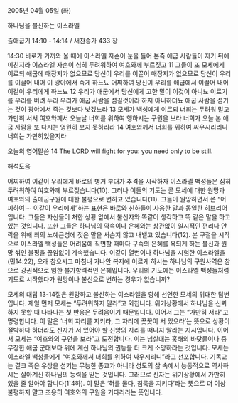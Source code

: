 2005년 04월 05일 (화)

하나님을 불신하는 이스라엘



출애굽기 14:10 - 14:14 / 새찬송가 433 장


14:30 바로가 가까와 올 때에 이스라엘 자손이 눈을 들어 본즉 애굽 사람들이 자기 뒤에 미친지라 이스라엘 자손이 심히 두려워하여 여호와께 부르짖고 11 그들이 또 모세에게 이르되 애굽에 매장지가 없으므로 당신이 우리를 이끌어 매장지가 없으므로 당신이 우리를 이끌어 내어 이 광야에서 죽게 하느뇨 어찌하여 당신이 우리를 애굽에서 이끌어 내어 이같이 우리에게 하느뇨 12 우리가 애굽에서 당신에게 고한 말이 이것이 아니뇨 이르기를 우리를 버려 두라 우리가 애굽 사람을 섬길것이라 하지 아니하더뇨 애굽 사람을 섬기는 것이 광야에서 죽는 것보다 낫겠노라 13 모세가 백성에게 이르되 너희는 두려워 말고 가만히 서서 여호와께서 오늘날 너희를 위하여 행하시는 구원을 보라 너희가 오늘 본 애굽 사람을 또 다시는 영원히 보지 못하리라 14 여호와께서 너희를 위하여 싸우시리리니 너희는 가만히있을지라

오늘의 영어말씀
14 The LORD will fight for you:  you need only to be still.

해석도움





어찌하여 이같이 우리에게
바로의 병거 부대가 추격을 시작하자 이스라엘 백성들은 심히 두려워하여 여호와께 부르짖습니다(10).  그러나 이들의 기도는 곧 모세에 대한 원망과 여호와의 출애굽구원에 대한 불평으로 변하고 있습니다(11).  그들이 원망하면서 쓴 “어찌하여 ∙∙∙ 이같이 우리에게”하는 표현은 바로와 신하들이 사용한 말과 동일한 히브리어입니다.  그들은 자신들이 처한 상황 앞에서 불신자와 똑같이 생각하고 똑 같은 말을 하고 있는 것입니다.  또한 그들은 하나님의 약속이나 은혜와는 상관없이 일시적인 편리나 안락을 위해 죄의 노예근성에 젖은 말을 서슴지 않고 내뱉고 있습니다(12).  본 구절을 시작으로 이스라엘 백성들은 어려움에 직면할 때마다 구속의 은혜를 욕되게 하는 불신과 원망 섞인 불평을 끊임없이 계속했습니다.  이같이 열번이나 하나님을 시험한 이스라엘을(민14:22), 오래 참으시고 마침내 가나안 복지에 이르게 하시는 하나님의 구원사역은 참으로 강권적으로 임한 불가항력적인 은혜입니다.  우리의 기도에는 이스라엘 백성들처럼 기도로 시작했다가 원망이나 불신으로 변하는 경우가 없습니까?

모세의 대답
13-14절은 원망하고 불신하는 이스라엘을 향해 선언한 모세의 위대한 답변입니다.  제일 먼저 모세는 “두려워하지 말라”고 외칩니다.  위기상황에서 하나님을 신뢰하지 못할 때 나타나는 첫 반응은 두려움이기 때문입니다.  이어서 그는 “가만히 서라”고 명령합니다.  이 말은 ‘너희 자리를 지키라, 그 자리에 꿋꿋이 서 있으라’는 뜻으로 상황이 절박하다 하더라도 신자가 서 있어야 할 신앙의 자리를 떠나지 말라는 지시입니다.  이어서 모세는 “여호와의 구언을 보라”고 도전합니다.  이는 넘실대는 홍해의 바닷물이나 중무장한 애굽 군대보다 위에 계신 하나님의 권능을 더 크게 소망하라는 것입니다.  모세는 이스라엘 백성들에게 “여호와께서 너희를 위하여 싸우시리니”라고 선포합니다.  기독교는 결코 죽은 우상을 섬기는 무능한 종교가 아니라 성도의 삶 속에서 능동적으로 역사하시는 살아계신 하나님의 능력을 믿는 것입니다.  그러므로 신자는 위기상황에서 가만히 있을 줄 알아야 합니다(1`4하).  이 말은 ‘혀를 물다, 침묵을 지키다’라는 뜻으로 더 이상 불평하지 말고 조용히 여호와의 구원을 기다리라는 뜻입니다.